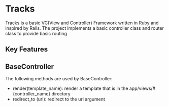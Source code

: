 # Tracks

Tracks is a basic VC(View and Controller) Framework written in Ruby and inspired by Rails.
The project implements a basic controller class and router class to provide basic routing 

## Key Features 

## BaseController 
The following methods are used by BaseController:
*  render(template_name): render a template that is in the app/views/#{controller_name} directory
*  redirect_to (url): redirect to the url argument 
